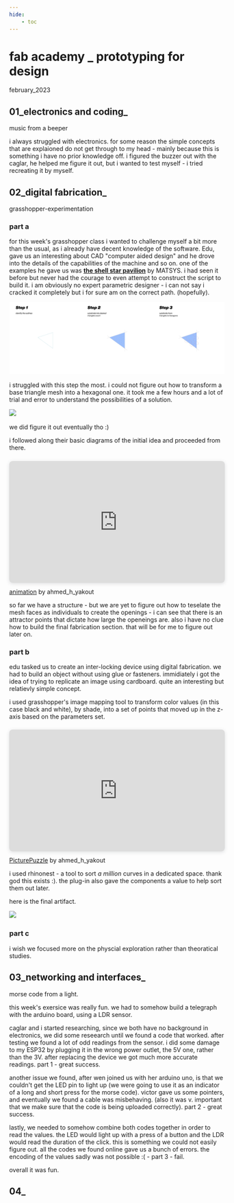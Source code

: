 ```yaml
---
hide:
    - toc
---
```


# fab academy _ prototyping for design
february_2023

## 01_electronics and coding_
music from a beeper

i always struggled with electronics. for some reason the simple concepts that are explaioned do not get through to my head - mainly because this is something i have no prior knowledge off. i figured the buzzer out with the caglar, he helped me figure it out, but i wanted to test myself - i tried recreating it by myself.

## 02_digital fabrication_
grasshopper-experimentation

### part a

for this week's grasshopper class i wanted to challenge myself a bit more than the usual, as i already have decent knowledge of the software. Edu, gave us an interesting about CAD "computer aided design" and he drove into the details of the capabilities of the machine and so on. one of the examples he gave us was **[the shell star pavilion](https://www.matsys.design/shellstar-pavilion)** by MATSYS. i had seen it before but never had the courage to even attempt to construct the script to build it. i am obviously no expert parametric designer - i can not say i cracked it completely but i for sure am on the correct path. (hopefully).

![](../../images/00_fabacademy/week2_SSP_Step1_triangle.jpg)



i struggled with this step the most. i could not figure out how to transform a base triangle mesh into a hexagonal one. it took me a few hours and a lot of trial and error to understand the possibilities of a solution.

![](https://raw.github.com/help-AY/MDEF/main/docs/images/00_fabacademy/week2_SSP_Step2_triangle.jpg)

we did figure it out eventually tho :)

i followed along their basic diagrams of the initial idea and proceeded from there. 

<div style="position: relative; width: 100%; height: 0; padding-top: 56.2500%;
 padding-bottom: 0; box-shadow: 0 2px 8px 0 rgba(63,69,81,0.16); margin-top: 1.6em; margin-bottom: 0.9em; overflow: hidden;
 border-radius: 8px; will-change: transform;">
  <iframe loading="lazy" style="position: absolute; width: 100%; height: 100%; top: 0; left: 0; border: none; padding: 0;margin: 0;"
    src="https:&#x2F;&#x2F;www.canva.com&#x2F;design&#x2F;DAFfJrBgLd0&#x2F;watch?embed" allowfullscreen="allowfullscreen" allow="fullscreen">
  </iframe>
</div>
<a href="https:&#x2F;&#x2F;www.canva.com&#x2F;design&#x2F;DAFfJrBgLd0&#x2F;watch?utm_content=DAFfJrBgLd0&amp;utm_campaign=designshare&amp;utm_medium=embeds&amp;utm_source=link" target="_blank" rel="noopener">animation</a> by ahmed_h_yakout

so far we have a structure - but we are yet to figure out how to teselate the mesh faces as individuals to create the openings - i can see that there is an attractor points that dictate how large the openeings are. also i have no clue how to build the final fabrication section. that will be for me to figure out later on.

### part b

edu tasked us to create an inter-locking device using digital fabrication. we had to build an object without using glue or fasteners. immidiately i got the idea of trying to replicate an image using cardboard. quite an interesting but relatievly simple concept.

i used grasshopper's image mapping tool to transform color values (in this case black and white), by shade, into a set of points that moved up in the z-axis based on the parameters set. 

<div style="position: relative; width: 100%; height: 0; padding-top: 56.2500%;
 padding-bottom: 0; box-shadow: 0 2px 8px 0 rgba(63,69,81,0.16); margin-top: 1.6em; margin-bottom: 0.9em; overflow: hidden;
 border-radius: 8px; will-change: transform;">
  <iframe loading="lazy" style="position: absolute; width: 100%; height: 100%; top: 0; left: 0; border: none; padding: 0;margin: 0;"
    src="https:&#x2F;&#x2F;www.canva.com&#x2F;design&#x2F;DAFcRcVjkjs&#x2F;view?embed" allowfullscreen="allowfullscreen" allow="fullscreen">
  </iframe>
</div>
<a href="https:&#x2F;&#x2F;www.canva.com&#x2F;design&#x2F;DAFcRcVjkjs&#x2F;view?utm_content=DAFcRcVjkjs&amp;utm_campaign=designshare&amp;utm_medium=embeds&amp;utm_source=link" target="_blank" rel="noopener">PicturePuzzle</a> by ahmed_h_yakout

i used rhinonest - a tool to sort *a million* curves in a dedicated space. thank god this exists :). the plug-in also gave the components a value to help sort them out later. 

here is the final artifact.

![](https://raw.github.com/help-AY/MDEF/main/docs/images/00_fabacademy/week2_JP_00-min.jpg)

### part c



i wish we focused more on the physcial exploration rather than theoratical studies. 

## 03_networking and interfaces_
morse code from a light.

this week's exersice was really fun. we had to somehow build a telegraph with the arduino board, using a LDR sensor.

caglar and i started researching, since we both have no background in electronics, we did some reseearch until we found a code that worked. after testing we found a lot of odd readings from the sensor. i did some damage to my ESP32 by plugging it in the wrong power outlet, the 5V one, rather than the 3V. after replacing the device we got much more accurate readings. part 1 - great success.

another issue we found, after wen joined us with her arduino uno, is that we couldn't get the LED pin to light up (we were going to use it as an indicator of a long and short press for the morse code). victor gave us some pointers, and eventually we found a cable was misbehaving. (also it was v. important that we make sure that the code is being uploaded correctly). part 2 - great success.

lastly, we needed to somehow combine both codes together in order to read the values. the LED would light up with a press of a button and the LDR would read the duration of the click. this is something we could not easily figure out. all the codes we found online gave us a bunch of errors. the encoding of the values sadly was not possible :( - part 3 - fail. 

overall it was fun.

## 04_

